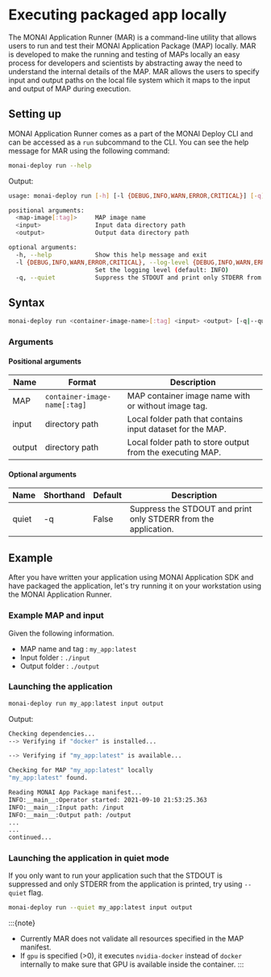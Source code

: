 # Executing packaged app locally

The MONAI Application Runner (MAR) is a command-line utility that allows users to run and test their MONAI Application Package (MAP) locally. MAR is developed to make the running and testing of MAPs locally an easy process for developers and scientists by abstracting away the need to understand the internal details of the MAP. MAR allows the users to specify input and output paths on the local file system which it maps to the input and output of MAP during execution.

## Setting up

MONAI Application Runner comes as a part of the MONAI Deploy CLI and can be accessed as a `run` subcommand to the CLI. You can see the help message for MAR using the following command:

```bash
monai-deploy run --help
```

Output:

```bash
usage: monai-deploy run [-h] [-l {DEBUG,INFO,WARN,ERROR,CRITICAL}] [-q] <map-image[:tag]> <input> <output>

positional arguments:
  <map-image[:tag]>     MAP image name
  <input>               Input data directory path
  <output>              Output data directory path

optional arguments:
  -h, --help            Show this help message and exit
  -l {DEBUG,INFO,WARN,ERROR,CRITICAL}, --log-level {DEBUG,INFO,WARN,ERROR,CRITICAL}
                        Set the logging level (default: INFO)
  -q, --quiet           Suppress the STDOUT and print only STDERR from the application (default: False)
```

## Syntax

```bash
monai-deploy run <container-image-name>[:tag] <input> <output> [-q|--quiet]
```

### Arguments

#### Positional arguments

| Name     | Format                           | Description                                                   |
| -------- | -------------------------------- | ------------------------------------------------------------- |
| MAP      | `container-image-name[:tag]`     | MAP container image name with or without image tag.           |
| input    | directory path                   | Local folder path that contains input dataset for the MAP.    |
| output   | directory path                   | Local folder path to store output from the executing MAP.     |

#### Optional arguments

| Name                | Shorthand  | Default    | Description                                                       |
| ------------------- | ---------- | ---------- | --------------------------------------------------------------    |
| quiet               | -q         | False      | Suppress the STDOUT and print only STDERR from the application.   |

## Example

After you have written your application using MONAI Application SDK and have packaged the application, let's try running it on your workstation using the MONAI Application Runner.

### Example MAP and input

Given the following information.

* MAP name and tag : `my_app:latest`
* Input folder  : `./input`
* Output folder : `./output`

### Launching the application

```bash
monai-deploy run my_app:latest input output
```

Output:

```bash
Checking dependencies...
--> Verifying if "docker" is installed...

--> Verifying if "my_app:latest" is available...

Checking for MAP "my_app:latest" locally
"my_app:latest" found.

Reading MONAI App Package manifest...
INFO:__main__:Operator started: 2021-09-10 21:53:25.363
INFO:__main__:Input path: /input
INFO:__main__:Output path: /output
...
...
continued...
```

### Launching the application in quiet mode

If you only want to run your application such that the STDOUT is suppressed and only STDERR from the application is printed, try using `--quiet` flag.

```bash
monai-deploy run --quiet my_app:latest input output
```

:::{note}

* Currently MAR does not validate all resources specified in the MAP manifest.
* If `gpu` is specified (>0), it executes `nvidia-docker` instead of `docker` internally to make sure that GPU is available inside the container.
:::

